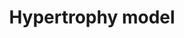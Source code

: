 ---
annotations:
- id: DOID:114
  parent: cardiovascular system disease
  type: Disease Ontology
  value: heart disease
- id: PW:0000296
  parent: disease pathway
  type: Pathway Ontology
  value: hypertrophic cardiomyopathy pathway
- id: PW:0000013
  parent: disease pathway
  type: Pathway Ontology
  value: disease pathway
- id: CL:0000746
  parent: native cell
  type: Cell Type Ontology
  value: cardiac muscle cell
- id: CL:0000187
  parent: native cell
  type: Cell Type Ontology
  value: muscle cell
authors:
- A.C.Zambon
- MaintBot
- Derob
- Thomas
- Khanspers
- AlexanderPico
- Jmelius
- MirellaKalafati
- AMTan
- Egonw
- Eweitz
description: Model of the effects of resistance exercise on gene regulation in human
  quadriceps muscle after an acute bout of isotonic exercise.   Proteins on this pathway
  have targeted assays available via the [https://assays.cancer.gov/available_assays?wp_id=WP516
  CPTAC Assay Portal]
last-edited: 2021-05-22
ndex: ac6990ac-8b61-11eb-9e72-0ac135e8bacf
organisms:
- Homo sapiens
redirect_from:
- /index.php/Pathway:WP516
- /instance/WP516
revision: null
schema-jsonld:
- '@context': https://schema.org/
  '@id': https://wikipathways.github.io/pathways/WP516.html
  '@type': Dataset
  creator:
    '@type': Organization
    name: WikiPathways
  description: Model of the effects of resistance exercise on gene regulation in human
    quadriceps muscle after an acute bout of isotonic exercise.   Proteins on this
    pathway have targeted assays available via the [https://assays.cancer.gov/available_assays?wp_id=WP516
    CPTAC Assay Portal]
  keywords:
  - '?'
  - ADAM10
  - ANKRD1
  - ATF3
  - CYR61
  - DUSP14
  - EIF4E
  - EIF4EBP1
  - GDF8
  - HBEGF
  - IFNG
  - IFRD1
  - IL18
  - IL1A
  - IL1R1
  - JUND
  - MINOR
  - MYOG
  - NR4A3
  - TCF8
  - VEGF
  - WDR1
  license: CC0
  name: Hypertrophy model
seo: CreativeWork
title: Hypertrophy model
wpid: WP516
---